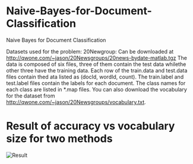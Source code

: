# Naive-Bayes-for-Document-Classification
Naive Bayes for Document Classification

Datasets used for the problem:
20Newgroup: Can be downloaded at http://qwone.com/~jason/20Newsgroups/20news-bydate-matlab.tgz The data is composed of six files, three of them contain the test data whilethe other three have the training data. Each row of the train.data and test.data files contain thed ata listed as (docId, wordId, count). The train.label and test.label files contain the labels for each document. The class names for each class are listed in *.map files. You can also download the vocabulary for the dataset from http://qwone.com/~jason/20Newsgroups/vocabulary.txt.

# Result of accuracy vs vocabulary size for two methods

![Result](https://user-images.githubusercontent.com/20093353/130500755-50e18bba-ef91-4823-8897-75cacce015ee.png)

